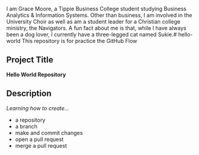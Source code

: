 I am Grace Moore, a Tippie Business College student studying Business Analytics & Information Systems. Other than business, I am involved in the University Choir as well as am a student leader for a Christian college ministry, the Navigators. A fun fact about me is that, while I have always been a dog lover, I currently have a three-legged cat named Sukie.# hello-world
This repository is for practice the GitHub Flow
## Project Title

**Hello World Repository**

## Description

*Learning how to create...*

- a repository
- a branch
- make and commit changes
- open a pull request
- merge a pull request 
